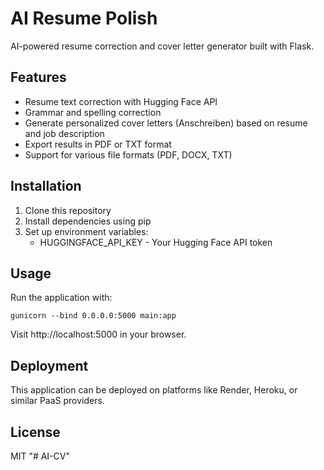 # AI Resume Polish

AI-powered resume correction and cover letter generator built with Flask.

## Features

- Resume text correction with Hugging Face API
- Grammar and spelling correction
- Generate personalized cover letters (Anschreiben) based on resume and job description
- Export results in PDF or TXT format
- Support for various file formats (PDF, DOCX, TXT)

## Installation

1. Clone this repository
2. Install dependencies using pip
3. Set up environment variables:
   - HUGGINGFACE_API_KEY - Your Hugging Face API token

## Usage

Run the application with:

```
gunicorn --bind 0.0.0.0:5000 main:app
```

Visit http://localhost:5000 in your browser.

## Deployment

This application can be deployed on platforms like Render, Heroku, or similar PaaS providers.

## License

MIT
"# AI-CV" 
